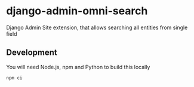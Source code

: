 # django-admin-omni-search

Django Admin Site extension, that allows searching all entities from single field

## Development

You will need Node.js, npm and Python to build this locally

```
npm ci
```


